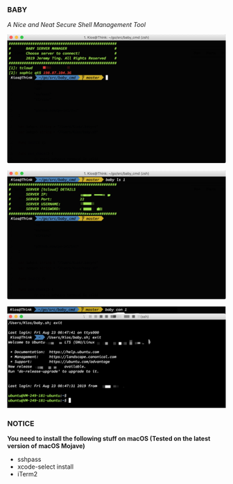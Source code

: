 ### BABY

_A Nice and Neat Secure Shell Management Tool_

![](https://raw.githubusercontent.com/cyber-prog0x/baby/master/img/img_0.png)

![](https://raw.githubusercontent.com/cyber-prog0x/baby/master/img/img_1.png)

![](https://raw.githubusercontent.com/cyber-prog0x/baby/master/img/img_2.png)

### NOTICE
**You need to install the following stuff on macOS (Tested on the latest version of macOS Mojave)**
- sshpass
- xcode-select install
- iTerm2

